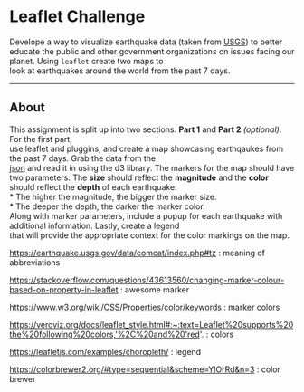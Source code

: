 # Leaflet Challenge

Develope a way to visualize earthquake data (taken from [USGS](https://earthquake.usgs.gov/earthquakes/feed/v1.0/geojson.php)) to better educate the public and other government organizations on issues facing our planet. Using `leaflet` create two maps to  
look at earthquakes around the world from the past 7 days. 

---

## About 

This assignment is split up into two sections. **Part 1** and **Part 2** *(optional)*. For the first part,    
use leaflet and pluggins, and create a map showcasing earthqaukes from the past 7 days. Grab the data from the     
[json](https://earthquake.usgs.gov/earthquakes/feed/v1.0/summary/all_day.geojson) and read it in using the d3 library. The markers for the map should have two parameters. The **size** should reflect the **magnitude** and the **color** should reflect the **depth** of each earthquake.        
     * The higher the magnitude, the bigger the marker size.    
     * The deeper the depth, the darker the marker color.   
Along with marker parameters, include a popup for each earthquake with additional information. Lastly, create a legend    
that will provide the appropriate context for the color markings on the map.   







https://earthquake.usgs.gov/data/comcat/index.php#tz : meaning of abbreviations

https://stackoverflow.com/questions/43613560/changing-marker-colour-based-on-property-in-leaflet : awesome marker

https://www.w3.org/wiki/CSS/Properties/color/keywords : marker colors

https://veroviz.org/docs/leaflet_style.html#:~:text=Leaflet%20supports%20the%20following%20colors,'%2C%20and%20'red'. : colors

https://leafletjs.com/examples/choropleth/ : legend

https://colorbrewer2.org/#type=sequential&scheme=YlOrRd&n=3 : color brewer


